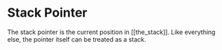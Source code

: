 # Stack Pointer

The stack pointer is the current position in [[the_stack]]. Like everything else, 
the pointer itself can be treated as a stack.
